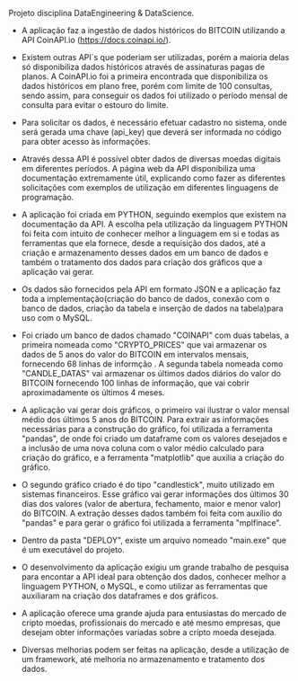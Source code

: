 Projeto disciplina DataEngineering & DataScience.

- A aplicação faz a ingestão de dados históricos do BITCOIN utilizando a API CoinAPI.io (https://docs.coinapi.io/).

- Existem outras API´s que poderiam ser utilizadas, porém a maioria delas só disponibiliza dados históricos através de assinaturas pagas de planos. A CoinAPI.io foi a primeira encontrada que disponibiliza os dados históricos em plano free, porém com limite de 100 consultas, sendo assim, para conseguir os dados foi utilizado o período mensal de consulta para evitar o estouro do limite.

- Para solicitar os dados, é necessário efetuar cadastro no sistema, onde será gerada uma chave (api_key) que deverá ser informada no código para obter acesso às informações.

- Através dessa API é possível obter dados de diversas moedas digitais em diferentes períodos. A página web da API disponibiliza uma documentação extremamente útil, explicando como fazer as diferentes solicitações com exemplos de utilização em diferentes linguagens de programação.

- A aplicação foi criada em PYTHON, seguindo exemplos que existem na documentação da API. A escolha pela utilização da linguagem PYTHON foi feita com intuito de conhecer melhor a linguagem em si e todas as ferramentas que ela fornece, desde a requisição dos dados, até a criação e armazenamento desses dados em um banco de dados e também o tratamento dos dados para criação dos gráficos que a aplicação vai gerar.

- Os dados são fornecidos pela API em formato JSON e a aplicação faz toda a implementação(criação do banco de dados, conexão com o banco de dados, criação da tabela e inserção de dados na tabela)para uso com o MySQL.

- Foi criado um banco de dados chamado "COINAPI" com duas tabelas, a primeira nomeada como "CRYPTO_PRICES" que vai armazenar os dados de 5 anos do valor do BITCOIN em intervalos mensais, fornecendo 68 linhas de informção . A segunda tabela  nomeada como "CANDLE_DATAS" vai armazenar os últimos dados diários do valor do BITCOIN fornecendo 100 linhas de informação, que vai cobrir aproximadamente os últimos 4 meses.

- A aplicação vai gerar dois gráficos, o primeiro vai ilustrar o valor mensal médio dos últimos 5 anos do BITCOIN. Para extrair as informações necessárias para a construção do gráfico, foi utilizada a ferramenta "pandas", de onde foi criado um dataframe com os valores desejados e a inclusão de uma nova coluna com o valor médio calculado para criação do gráfico, e a ferramenta  "matplotlib" que auxilia a criação do gráfico.

- O segundo gráfico criado é do tipo "candlestick", muito utilizado em sistemas financeiros. Esse gráfico vai gerar informações dos últimos 30 dias dos valores (valor de abertura, fechamento, maior e menor valor) do BITCOIN. A extração desses dados também foi feita com auxílio do "pandas" e para gerar o gráfico foi utilizada a ferramenta "mplfinace".

- Dentro da pasta "DEPLOY", existe um arquivo nomeado "main.exe" que é um executável do projeto.

- O desenvolvimento da aplicação exigiu um grande trabalho de pesquisa para encontar a API ideal para obtenção dos dados, conhecer melhor a linguagem PYTHON, o MySQL,  e como utilizar as ferramentas que auxiliaram na criação dos dataframes e dos gráficos.

- A aplicação oferece uma grande ajuda para entusiastas do mercado de cripto moedas, profissionais do mercado e até mesmo empresas, que desejam obter informações variadas sobre a cripto moeda desejada.

- Diversas melhorias podem ser feitas na aplicação, desde a utilização de um framework, até melhoria no armazenamento e tratamento dos dados.